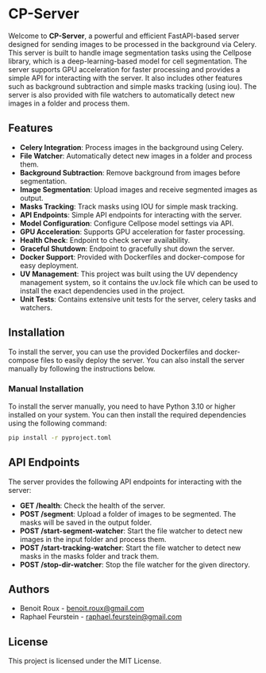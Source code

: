 # CP-Server

Welcome to **CP-Server**, a powerful and efficient FastAPI-based server designed for sending images to be processed in the background via Celery. This server is built to handle image segmentation tasks using the Cellpose library, which is a deep-learning-based model for cell segmentation. The server supports GPU acceleration for faster processing and provides a simple API for interacting with the server. It also includes other features such as background subtraction and simple masks tracking (using iou). The server is also provided with file watchers to automatically detect new images in a folder and process them.

## Features

- **Celery Integration**: Process images in the background using Celery.
- **File Watcher**: Automatically detect new images in a folder and process them.
- **Background Subtraction**: Remove background from images before segmentation.
- **Image Segmentation**: Upload images and receive segmented images as output.
- **Masks Tracking**: Track masks using IOU for simple mask tracking.
- **API Endpoints**: Simple API endpoints for interacting with the server.
- **Model Configuration**: Configure Cellpose model settings via API.
- **GPU Acceleration**: Supports GPU acceleration for faster processing.
- **Health Check**: Endpoint to check server availability.
- **Graceful Shutdown**: Endpoint to gracefully shut down the server.
- **Docker Support**: Provided with Dockerfiles and docker-compose for easy deployment.
- **UV Management**: This project was built using the UV dependency management system, so it contains the uv.lock file which can be used to install the exact dependencies used in the project.
- **Unit Tests**: Contains extensive unit tests for the server, celery tasks and watchers.

## Installation

To install the server, you can use the provided Dockerfiles and docker-compose files to easily deploy the server. You can also install the server manually by following the instructions below.

### Manual Installation

To install the server manually, you need to have Python 3.10 or higher installed on your system. You can then install the required dependencies using the following command:

```bash
pip install -r pyproject.toml
```

## API Endpoints

The server provides the following API endpoints for interacting with the server:

- **GET /health**: Check the health of the server.
- **POST /segment**: Upload a folder of images to be segmented. The masks will be saved in the output folder.
- **POST /start-segment-watcher**: Start the file watcher to detect new images in the input folder and process them.
- **POST /start-tracking-watcher**: Start the file watcher to detect new masks in the masks folder and track them.
- **POST /stop-dir-watcher**: Stop the file watcher for the given directory.

## Authors

- Benoit Roux - [benoit.roux@gmail.com](mailto:benoit.roux@gmail.com)
- Raphael Feurstein - [raphael.feurstein@gmail.com](mailto:raphael.feurstein@gmail.com)

## License

This project is licensed under the MIT License.